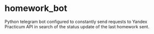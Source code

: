 # homework_bot
Python telegram bot configured to constantly send requests to Yandex Practicum API in search of the status update of the last homework sent. 
